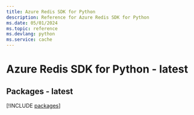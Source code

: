 ```yaml
---
title: Azure Redis SDK for Python
description: Reference for Azure Redis SDK for Python
ms.date: 05/01/2024
ms.topic: reference
ms.devlang: python
ms.service: cache
---
```

# Azure Redis SDK for Python - latest
## Packages - latest
[!INCLUDE [packages](redis-index.md)]